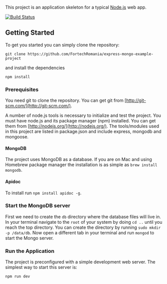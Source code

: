 This project is an application skeleton for a typical [Node.js](https://nodejs.org/) web app.

[![Build Status](https://travis-ci.org/FortechRomania/express-mongo-example-project.svg?branch=master)](https://travis-ci.org/FortechRomania/express-mongo-example-project)

## Getting Started
To get you started you can simply clone the repository:

```
git clone https://github.com/FortechRomania/express-mongo-example-project
```
and install the dependencies
```
npm install
```

### Prerequisites
You need git to clone the repository. You can get git from
[http://git-scm.com/](http://git-scm.com/).

A number of node.js tools is necessary to initialize and test the project. You must have node.js and its package manager (npm) installed. You can get them from  [http://nodejs.org/](http://nodejs.org/). The tools/modules used in this project are listed in package.json and include express, mongodb and mongoose.

#### MongoDB
The project uses MongoDB as a database. If you are on Mac and using Homebrew package manager the installation is as simple as `brew install mongodb`.

#### Apidoc
To install run `npm install apidoc -g`.

### Start the MongoDB server
First we need to create the `db` directory where the database files will live in. In your terminal navigate to the `root` of your system by doing `cd ..` until you reach the top directory. You can create the directory by running `sudo mkdir -p /data/db`. Now open a different tab in your terminal and run `mongod` to start the Mongo server.

### Run the Application

The project is preconfigured with a simple development web server. The simplest way to start this server is:

    npm run dev

